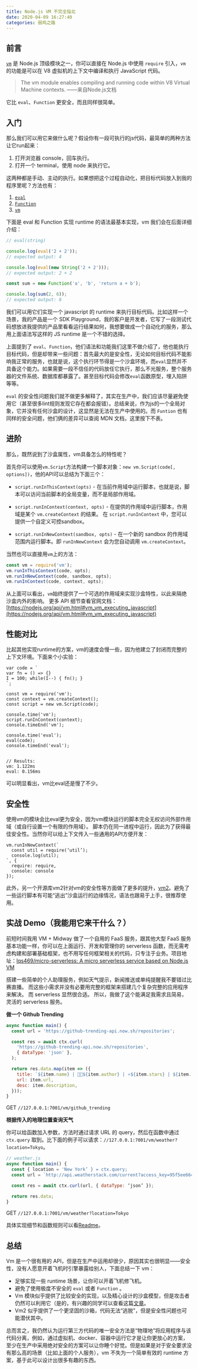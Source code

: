 ```yaml
---
title: Node.js VM 不完全指北
date: 2020-04-09 16:27:40
categories: 弱鸡之路
---
```


## 前言

[`vm`](https://nodejs.org/api/vm.html#vm_vm_executing_javascript) 是 Node.js 顶级模块之一，你可以直接在 Node.js 中使用 `require` 引入，`vm` 的功能是可以在 V8 虚拟机的上下文中编译和执行 JavaScript 代码。

> The vm module enables compiling and running code within V8 Virtual Machine contexts. 
> ——来自Node.js文档

它比 `eval`、`Function` 更安全，而且同样很简单。

## 入门

那么我们可以用它来做什么呢？假设你有一段可执行的js代码，最简单的两种方法让它run起来：

1. 打开浏览器 console，回车执行。
2. 打开一个 terminal，使用 node 来执行它。

这两种都是手动、主动的执行。如果想把这个过程自动化，把目标代码放入到我的程序里呢？方法也有：

1. [`eval`](https://developer.mozilla.org/en-US/docs/Web/JavaScript/Reference/Global_Objects/eval)
2. [`Function`](https://developer.mozilla.org/en-US/docs/Web/JavaScript/Reference/Global_Objects/Function/Function)
3. [`vm`](https://nodejs.org/api/vm.html#vm_vm_executing_javascript)

下面是 eval 和 Function 实现 runtime 的语法最基本实现，vm 我们会在后面详细介绍：
```js
// eval(string)

console.log(eval('2 + 2'));
// expected output: 4

console.log(eval(new String('2 + 2')));
// expected output: 2 + 2
```

```js
const sum = new Function('a', 'b', 'return a + b');

console.log(sum(2, 6));
// expected output: 8
```

我们可以用它们实现一个 javascript 的 runtime 来执行目标代码。比如这样一个场景，我的产品是一个 SDK  Playground，我的客户是开发者，它写了一段测试代码想放进我提供的产品里看看运行结果如何，我想要做成一个自动化的服务，那么用上面语法写这样的 JS runtime 是一个不错的选择。

上面提到了 `eval`、`Function`，他们语法和功能我们这里不做介绍了，他也能执行目标代码，但是却带来一些问题：首先最大的是安全性，无论如何目标代码不能影响我正常的服务，也就是说，这个执行环节得是一个沙盒环境，而`eval`显然并不具备这个能力。如果需要一段不信任的代码放任它执行，那么不光服务，整个服务器的文件系统、数据库都暴露了。甚至目标代码会修改`eval`函数原型，埋入陷阱等等。

`eval` 的安全性问题我们就不做更多解释了，其实在生产中，我们应该尽量避免使用它（甚至很多lint规则发现它存在都会报错）。总结来说，作为js的一个全局对象，它并没有任何沙盒的设计，这显然是无法在生产中使用的。而 `Funtion` 也有同样的安全问题，他们俩的差异可以查阅 MDN 文档，这里按下不表。

## 进阶

那么，既然说到了沙盒属性，vm具备怎么的特性呢？

首先你可以使用`vm.Script`方法构建一个脚本对象：`new vm.Script(code[, options])`，他的API可以总结为下面三个：

* `script.runInThisContext(opts)` - 在当前作用域中运行脚本，也就是说，脚本可以访问当前脚本的全局变量，而不是局部作用域。

* `script.runInContext(context, opts)` - 在提供的作用域中运行脚本，作用域是某个 `vm.createContext` 的结果。 在 `script.runInContext` 中，您可以提供一个自定义可控sandbox。

* `script.runInNewContext(sandbox, opts)` - 在一个新的 sandbox 的作用域范围内运行脚本。即 `runInNewContext` 会为您自动调用 `vm.createContext`。

当然也可以直接用`vm`上的方法：
```js
const vm = require('vm');
vm.runInThisContext(code, opts);
vm.runInNewContext(code, sandbox, opts);
vm.runInContext(code, context, opts);
```

从上面可以看出，`vm`始终提供了一个可选的作用域来实现沙盒特性，以此来隔绝沙盒内外的影响。
更多 API 细节查看官网文档：[https://nodejs.org/api/vm.html#vm_vm_executing_javascript](https://nodejs.org/api/vm.html#vm_vm_executing_javascript)

## 性能对比

比起其他实现runtime的方案，vm的速度会慢一些，因为他建立了封闭而完整的上下文环境。下面来个小实验：
```
var code = `
var fn = () => {}
I = 100; while(I--) { fn(); }
`;

const vm = require('vm');
const context = vm.createContext();
const script = new vm.Script(code);

console.time('vm');
script.runInContext(context);
console.timeEnd('vm');

console.time('eval');
eval(code);
console.timeEnd('eval');


// Results:
vm: 1.122ms
eval: 0.156ms
```
可以明显看出，vm比eval还是慢了不少。

## 安全性
使用vm的模块会比eval更为安全，因为vm模块运行的脚本完全无权访问外部作用域（或自行设置一个有限的作用域）。 脚本仍在同一进程中运行，因此为了获得最佳安全性。当然你可以给上下文传入一些通用的API方便开发：
```
vm.runInNewContext(`
  const util = require(‘util’);
  console.log(util);
`, {
  require: require,
  console: console
});
```

此外，另一个开源库vm2针对vm的安全性等方面做了更多的提升，[vm2](https://github.com/patriksimek/vm2)。避免了一些运行脚本有可能“逃出”沙盒运行的边缘情况，语法也跟易于上手，很推荐使用。

## 实战 Demo（我能用它来干什么？）

前短时间我用 VM + Midway 做了一个自用的 FaaS 服务，跟其他大型 FaaS 服务基本功能一样，你可以在上面运行、开发和管理你的 serverless 函数，而无需考虑构建和部署基础框架，也不用写任何框架相关的代码，只专注于业务。项目地址：[lqs469/micro-serverless: A micro serverless service based on Node.js VM](https://github.com/lqs469/micro-serverless)

搭建一些简单的个人助理服务，例如天气提示，新闻推送或单纯提醒我不要错过比赛直播。 而这些小需求并没有必要用完整的框架来搭建几个复杂完整的应用程序来解决。 而 serverless 显然很合适。 所以，我做了这个能满足我需求且简易，灵活的 serverless 服务。

**做一个 Github Trending**
```js
async function main() {
  const url = 'https://github-trending-api.now.sh/repositories';

  const res = await ctx.curl(
    'https://github-trending-api.now.sh/repositories',
    { dataType: 'json' },
  );

  return res.data.map(item => ({
    title: `${item.name} | 👨‍💻${item.author} | ⭐️${item.stars} | ${item.language}`,
    url: item.url,
    desc: item.description,
  }));
}
```
GET `//127.0.0.1:7001/vm/github_trending`

**根据传入的地理位置查询天气**

你可以给函数加入参数，方法时通过请求 URL 的 query，然后在函数中通过 `ctx.query` 取到。比下面的例子可以请求：`//127.0.0.1:7001/vm/weather?location=Tokyo`。
```js
// weather.js
async function main() {
  const { location = 'New York’ } = ctx.query;
  const url = `http://api.weatherstack.com/current?access_key=95f5ee664befefc1c49fa0dac0da19c7&query=${location}`;

  const res = await ctx.curl(url, { dataType: ‘json’ });

  return res.data;
}
```
GET `//127.0.0.1:7001/vm/weather?location=Tokyo`

具体实现细节和函数规则可以看[Readme](https://github.com/lqs469/micro-serverless)。

## 总结

Vm 是一个很有用的 API，但是在生产中运用却很少，原因其实也很明显——安全性，没有人愿意开着飞机时引擎暴露给别人，下面总结一下 vm：
- 足够实现一些 runtime 场景，让你可以开着飞机修飞机。
- 避免了使用极度不安全的 `eval` 或者 `Function` 。
- Vm 模块似乎提供了比较安全的实现，以及精心设计的沙盒模型，但是攻击者仍然可以利用它（是的，有兴趣的同学可以查看这篇[文章](https://pwnisher.gitlab.io/nodejs/sandbox/2019/02/21/sandboxing-nodejs-is-hard.html)。
- Vm2 似乎提供了一个更坚固的沙箱，代码无法“逃脱”，但是安全性问题也可能潜伏其中。

总而言之，我仍然认为运行第三方代码的唯一安全方法是“物理地”将应用程序与该代码分离，例如，通过虚拟机、docker、容器中运行它才是让你更放心的方案，至少在生产中采用绝对安全的方案可以让你睡个好觉。但是如果是对于安全要求没有那么高的场景（比如上面的个人服务），vm 不失为一个简单有效的 runtime 方案，基于此可以设计出很多有趣的东西。

